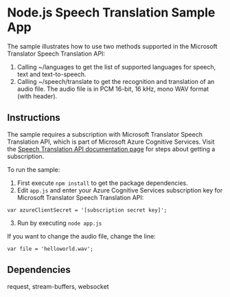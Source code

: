 ﻿# Node.js Speech Translation Sample App

The sample illustrates how to use two methods supported in the Microsoft Translator Speech Translation API:

1. Calling ~/languages to get the list of supported languages for speech, text and text-to-speech.
2. Calling ~/speech/translate to get the recognition and translation of an audio file. The audio file is in PCM 16-bit, 16 kHz, mono WAV format (with header).

## Instructions

The sample requires a subscription with Microsoft Translator Speech Translation API, which is part of Microsoft Azure Cognitive Services. Visit the [Speech Translation API documentation page](http://docs.microsofttranslator.com/speech-translate.html) for steps about getting a subscription.

To run the sample:

1. First execute `npm install` to get the package dependencies.
2. Edit `app.js` and enter your Azure Cognitive Services subscription key for Microsoft Translator Speech Translation API:
```
var azureClientSecret = '[subscription secret key]';
```
3. Run by executing `node app.js`

If you want to change the audio file, change the line:
``` 
var file = 'helloworld.wav';
```

## Dependencies
request, stream-buffers, websocket
